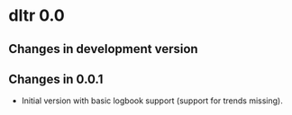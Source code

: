 # dltr 0.0

## Changes in development version



## Changes in 0.0.1

- Initial version with basic logbook support (support for trends missing).


